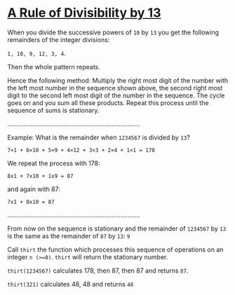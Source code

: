 # [A Rule of Divisibility by 13](https://www.codewars.com/kata/a-rule-of-divisibility-by-13 "https://www.codewars.com/kata/564057bc348c7200bd0000ff")

When you divide the successive powers of `10` by `13` you get the following remainders of the integer divisions:  

`1, 10, 9, 12, 3, 4`. 

Then the whole pattern repeats.

Hence the following method:
Multiply the right most digit of the number with the left most number 
in the sequence shown above, the second right most digit to the second 
left most digit of the number in the sequence. The cycle goes on and you sum all these products. Repeat this process until the sequence of sums is stationary.

...........................................................................

Example: What is the remainder when `1234567` is divided by `13`?

`7×1 + 6×10 + 5×9 + 4×12 + 3×3 + 2×4 + 1×1 = 178`

We repeat the process with 178:

`8x1 + 7x10 + 1x9 = 87`

and again with 87:

`7x1 + 8x10 = 87`

...........................................................................

From now on the sequence is stationary and the remainder of `1234567` by `13` is 
the same as the remainder of `87` by `13`: `9`

Call `thirt` the function which processes this sequence of operations on an integer `n (>=0)`. `thirt` will return the stationary number.

`thirt(1234567)` calculates 178, then 87, then 87 and returns `87`.

`thirt(321)` calculates 48, 48 and returns `48`
